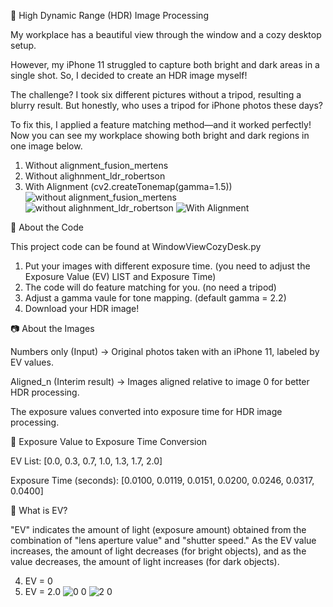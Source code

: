 📌 High Dynamic Range (HDR) Image Processing

My workplace has a beautiful view through the window and a cozy desktop setup.

However, my iPhone 11 struggled to capture both bright and dark areas in a single shot. 
So, I decided to create an HDR image myself!

The challenge? 
I took six different pictures without a tripod, resulting a blurry result. 
But honestly, who uses a tripod for iPhone photos these days?

To fix this, I applied a feature matching method—and it worked perfectly!
Now you can see my workplace showing both bright and dark regions in one image below.

1) Without alignment_fusion_mertens
2) Without alighnment_ldr_robertson
3) With Alignment (cv2.createTonemap(gamma=1.5))
![without alignment_fusion_mertens](https://github.com/user-attachments/assets/36d6b357-12a3-46da-a330-a9a9f40f4ed4)
![without alighnment_ldr_robertson](https://github.com/user-attachments/assets/ce3d0592-ba0d-4f62-bc36-8b0437d95bc9)
![With Alignment](https://github.com/user-attachments/assets/2ed017f9-a83d-4868-9a10-4033e09a8308)

📌 About the Code

This project code can be found at WindowViewCozyDesk.py

1. Put your images with different exposure time. (you need to adjust the Exposure Value (EV) LIST and Exposure Time) 
2. The code will do feature matching for you. (no need a tripod)
3. Adjust a gamma vaule for tone mapping. (default gamma = 2.2)
4. Download your HDR image!

📷 About the Images

Numbers only (Input) → Original photos taken with an iPhone 11, labeled by EV values.

Aligned_n (Interim result) → Images aligned relative to image 0 for better HDR processing. 

The exposure values converted into exposure time for HDR image processing.

🔹 Exposure Value to Exposure Time Conversion

EV List: [0.0, 0.3, 0.7, 1.0, 1.3, 1.7, 2.0]

Exposure Time (seconds): [0.0100, 0.0119, 0.0151, 0.0200, 0.0246, 0.0317, 0.0400]

🔹 What is EV?

"EV" indicates the amount of light (exposure amount) obtained from the combination of "lens aperture value" and "shutter speed." 
As the EV value increases, the amount of light decreases (for bright objects), and as the value decreases, the amount of light increases (for dark objects).

4) EV = 0
5) EV = 2.0
![0 0](https://github.com/user-attachments/assets/870ef753-8643-4865-a497-7ff9ec3fa345)
![2 0](https://github.com/user-attachments/assets/ba723113-3ba7-472f-a4c4-6528608e9656)


